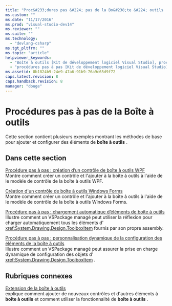 ```yaml
---
title: "Proc&#233;dures pas &#224; pas de la Bo&#238;te &#224; outils | Microsoft Docs"
ms.custom: ""
ms.date: "11/17/2016"
ms.prod: "visual-studio-dev14"
ms.reviewer: ""
ms.suite: ""
ms.technology: 
  - "devlang-csharp"
ms.tgt_pltfrm: ""
ms.topic: "article"
helpviewer_keywords: 
  - "Boîte à outils [Kit de développement logiciel Visual Studio], procédures pas à pas"
  - "procédures pas à pas [Kit de développement logiciel Visual Studio], Boîte à outils"
ms.assetid: 8b1824b9-24e9-47a6-91b9-76a9c65d9f72
caps.latest.revision: 8
caps.handback.revision: 8
manager: "douge"
---
```

# Proc&#233;dures pas &#224; pas de la Bo&#238;te &#224; outils
Cette section contient plusieurs exemples montrant les méthodes de base pour ajouter et configurer des éléments de **boîte à outils** .  
  
## Dans cette section  
 [Procédure pas à pas : création d’un contrôle de boîte à outils WPF](../misc/walkthrough-creating-a-wpf-toolbox-control.md)  
 Montre comment créer un contrôle et l'ajouter à la boîte à outils à l'aide de le modèle de contrôle de la boîte à outils WPF.  
  
 [Création d'un contrôle de boîte à outils Windows Forms](../extensibility/creating-a-windows-forms-toolbox-control.md)  
 Montre comment créer un contrôle et l'ajouter à la boîte à outils à l'aide de le modèle de contrôle de la boîte à outils Windows Forms.  
  
 [Procédure pas à pas : chargement automatique d’éléments de boîte à outils](../Topic/Walkthrough:%20Autoloading%20Toolbox%20Items.md)  
 Illustre comment un VSPackage managé peut utiliser la réflexion pour charger automatiquement tous les éléments d' <xref:System.Drawing.Design.ToolboxItem> fournis par son propre assembly.  
  
 [Procédure pas à pas : personnalisation dynamique de la configuration des éléments de la boîte à outils](../misc/walkthrough-customizing-toolbox-item-configuration-dynamically.md)  
 Illustre comment un VSPackage managé peut assurer la prise en charge dynamique de configuration des objets d' <xref:System.Drawing.Design.ToolboxItem> .  
  
## Rubriques connexes  
 [Extension de la boîte à outils](../misc/extending-the-toolbox.md)  
 explique comment ajouter de nouveaux contrôles et d'autres éléments à **boîte à outils** et comment utiliser la fonctionnalité de **boîte à outils** .